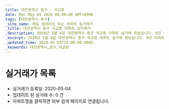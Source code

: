 ```yaml
---
title: 대전광역시 중구 - 석교동
date: Mon May 04 2020 00:00:00 GMT+0900
tags: [대전광역시-중구]
_site_name: 매일 업데이트 되는 아파트 실거래가
_title: 대전광역시 중구 석교동 아파트 실거래가
_description: 2020년 5월 4일 대전광역시 중구 석교동 아파트 실거래 정보입니다. 0건 아파트 정보가 있습니다.
_excerpt: 2020년 5월 4일 대전광역시 중구 석교동 아파트 실거래 정보입니다. 0건 아파트 정보가 있습니다.
_updated_time: 2020-05-03T15:00:00.000Z
_keywords: 대전광역시,중구,석교동
---
```






# 실거래가 목록
- 실거래가 등록일: 2020-05-04
- 업데이트 된 실거래 수: 0 건
- 아파트명을 클릭하면 외부 검색 페이지로 연결됩니다.





